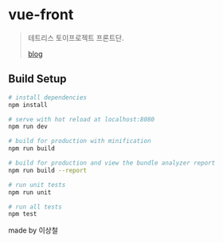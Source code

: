 # vue-front

> 테트리스 토이프로젝트 프론트단.
>
> [blog](http://1ilsang.blog.me/221317762059)

## Build Setup

``` bash
# install dependencies
npm install

# serve with hot reload at localhost:8080
npm run dev

# build for production with minification
npm run build

# build for production and view the bundle analyzer report
npm run build --report

# run unit tests
npm run unit

# run all tests
npm test
```

made by 이상철

